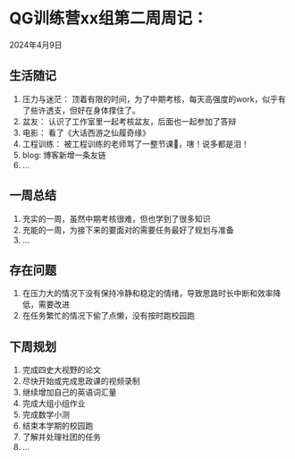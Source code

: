 # QG训练营xx组第二周周记：
2024年4月9日


## 生活随记
1. 压力与迷茫： 顶着有限的时间，为了中期考核，每天高强度的work，似乎有了些许透支，但好在身体撑住了。
2. 盆友： 认识了工作室里一起考核盆友，后面也一起参加了答辩
3. 电影： 看了《大话西游之仙履奇缘》
4. 工程训练： 被工程训练的老师骂了一整节课🤬，嗐！说多都是泪！
5. blog: 博客新增一条友链
6. ...

## 一周总结
1. 充实的一周，虽然中期考核很难，但也学到了很多知识
2. 充能的一周，为接下来的要面对的需要任务最好了规划与准备
3. ...

## 存在问题
1. 在压力大的情况下没有保持冷静和稳定的情绪，导致思路时长中断和效率降低，需要改进
2. 在任务繁忙的情况下偷了点懒，没有按时跑校园跑


## 下周规划
1. 完成四史大视野的论文
2. 尽快开始或完成思政课的视频录制
3. 继续增加自己的英语词汇量
4. 完成大组小组作业
5. 完成数学小测
6. 结束本学期的校园跑
7. 了解并处理社团的任务
8. ...


